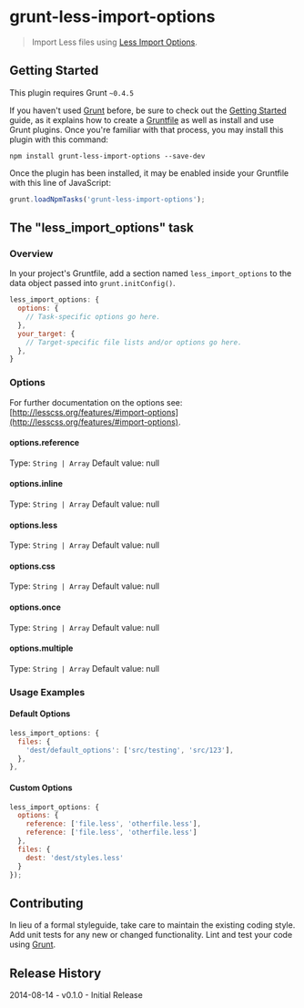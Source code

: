 # grunt-less-import-options

> Import Less files using [Less Import Options](http://lesscss.org/features/#import-options).

## Getting Started
This plugin requires Grunt `~0.4.5`

If you haven't used [Grunt](http://gruntjs.com/) before, be sure to check out the [Getting Started](http://gruntjs.com/getting-started) guide, as it explains how to create a [Gruntfile](http://gruntjs.com/sample-gruntfile) as well as install and use Grunt plugins. Once you're familiar with that process, you may install this plugin with this command:

```shell
npm install grunt-less-import-options --save-dev
```

Once the plugin has been installed, it may be enabled inside your Gruntfile with this line of JavaScript:

```js
grunt.loadNpmTasks('grunt-less-import-options');
```

## The "less_import_options" task

### Overview
In your project's Gruntfile, add a section named `less_import_options` to the data object passed into `grunt.initConfig()`.

```js
less_import_options: {
  options: {
    // Task-specific options go here.
  },
  your_target: {
    // Target-specific file lists and/or options go here.
  },
}
```

### Options

For further documentation on the options see:
[http://lesscss.org/features/#import-options](http://lesscss.org/features/#import-options).

#### options.reference
Type: `String | Array`
Default value: null

#### options.inline
Type: `String | Array`
Default value: null

#### options.less
Type: `String | Array`
Default value: null

#### options.css
Type: `String | Array`
Default value: null

#### options.once
Type: `String | Array`
Default value: null

#### options.multiple
Type: `String | Array`
Default value: null

### Usage Examples

#### Default Options

```js
less_import_options: {
  files: {
    'dest/default_options': ['src/testing', 'src/123'],
  },
},
```

#### Custom Options

```js
less_import_options: {
  options: {
    reference: ['file.less', 'otherfile.less'],
    reference: ['file.less', 'otherfile.less']
  },
  files: {
    dest: 'dest/styles.less'
  }
});
```

## Contributing
In lieu of a formal styleguide, take care to maintain the existing coding style. Add unit tests for any new or changed functionality. Lint and test your code using [Grunt](http://gruntjs.com/).

## Release History
2014-08-14 - v0.1.0 - Initial Release
